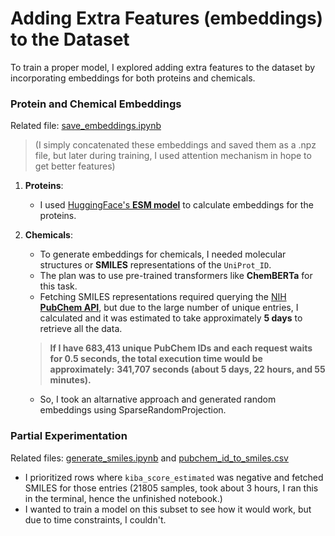 
# Adding Extra Features (embeddings) to the Dataset

To train a proper model, I explored adding extra features to the dataset by incorporating embeddings for both proteins and chemicals.

### Protein and Chemical Embeddings

Related file: [save_embeddings.ipynb](save_embeddings.ipynb)

> (I simply concatenated these embeddings and saved them as a .npz file, but later during training, I used attention mechanism in hope to get better features)

1. **Proteins**:
   - I used [HuggingFace's **ESM model**](https://huggingface.co/docs/transformers/en/model_doc/esm) to calculate embeddings for the proteins. 

2. **Chemicals**:
   - To generate embeddings for chemicals, I needed molecular structures or **SMILES** representations of the `UniProt_ID`.
   - The plan was to use pre-trained transformers like **ChemBERTa** for this task.
   - Fetching SMILES representations required querying the [NIH **PubChem API**](https://pubchem.ncbi.nlm.nih.gov/), but due to the large number of unique entries, I calculated and it was estimated to take approximately **5 days** to retrieve all the data.
  
   > **If I have 683,413 unique PubChem IDs and each request waits for 0.5 seconds, the total execution time would be approximately:**
   > **341,707 seconds (about 5 days, 22 hours, and 55 minutes).**
   -  So, I took an altarnative approach and generated random embeddings using SparseRandomProjection.

### Partial Experimentation
Related files: [generate_smiles.ipynb](generate_smiles.ipynb) and [pubchem_id_to_smiles.csv](pubchem_id_to_smiles.csv)
- I prioritized rows where `kiba_score_estimated` was negative and fetched SMILES for those entries (21805 samples, took about 3 hours, I ran this in the terminal, hence the unfinished notebook.)
- I wanted to train a model on this subset to see how it would work, but due to time constraints, I couldn't.
